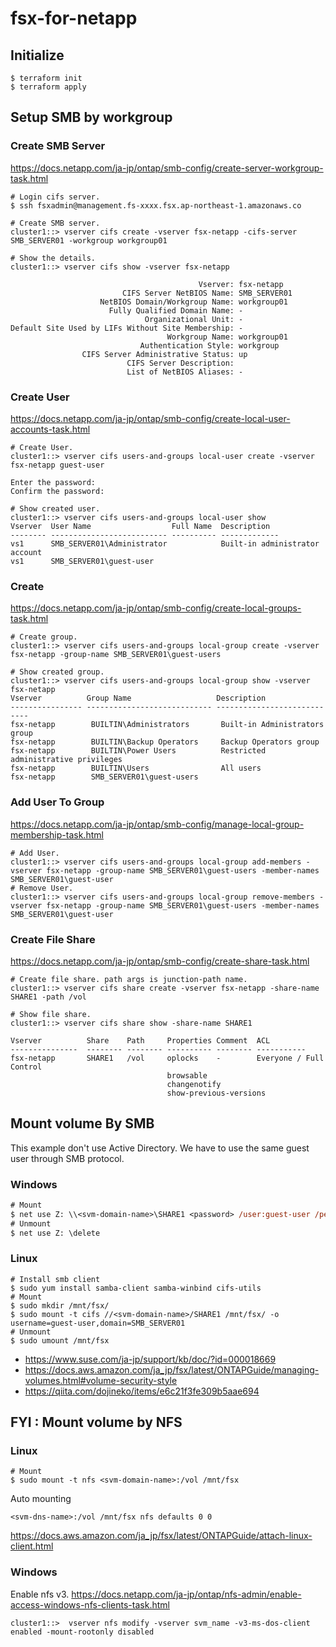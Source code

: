 # fsx-for-netapp

## Initialize
```shell
$ terraform init
$ terraform apply
```

## Setup SMB by workgroup

### Create SMB Server
https://docs.netapp.com/ja-jp/ontap/smb-config/create-server-workgroup-task.html
```shell
# Login cifs server.
$ ssh fsxadmin@management.fs-xxxx.fsx.ap-northeast-1.amazonaws.co

# Create SMB server.
cluster1::> vserver cifs create -vserver fsx-netapp -cifs-server SMB_SERVER01 -workgroup workgroup01

# Show the details.
cluster1::> vserver cifs show -vserver fsx-netapp

                                          Vserver: fsx-netapp
                         CIFS Server NetBIOS Name: SMB_SERVER01
                    NetBIOS Domain/Workgroup Name: workgroup01
                      Fully Qualified Domain Name: -
                              Organizational Unit: -
Default Site Used by LIFs Without Site Membership: -
                                   Workgroup Name: workgroup01
                             Authentication Style: workgroup
                CIFS Server Administrative Status: up
                          CIFS Server Description:
                          List of NetBIOS Aliases: -
```

### Create User
https://docs.netapp.com/ja-jp/ontap/smb-config/create-local-user-accounts-task.html
```shell
# Create User.
cluster1::> vserver cifs users-and-groups local-user create -vserver fsx-netapp guest-user

Enter the password:
Confirm the password:

# Show created user.
cluster1::> vserver cifs users-and-groups local-user show
Vserver  User Name                  Full Name  Description
-------- -------------------------- ---------- -------------
vs1      SMB_SERVER01\Administrator            Built-in administrator account
vs1      SMB_SERVER01\guest-user            
```

### Create 
https://docs.netapp.com/ja-jp/ontap/smb-config/create-local-groups-task.html
```shell
# Create group.
cluster1::> vserver cifs users-and-groups local-group create -vserver fsx-netapp -group-name SMB_SERVER01\guest-users

# Show created group.
cluster1::> vserver cifs users-and-groups local-group show -vserver fsx-netapp
Vserver          Group Name                   Description
---------------- ---------------------------- ----------------------------
fsx-netapp        BUILTIN\Administrators       Built-in Administrators group
fsx-netapp        BUILTIN\Backup Operators     Backup Operators group
fsx-netapp        BUILTIN\Power Users          Restricted administrative privileges
fsx-netapp        BUILTIN\Users                All users
fsx-netapp        SMB_SERVER01\guest-users
```      

### Add User To Group
https://docs.netapp.com/ja-jp/ontap/smb-config/manage-local-group-membership-task.html
```shell
# Add User.
cluster1::> vserver cifs users-and-groups local-group add-members -vserver fsx-netapp -group-name SMB_SERVER01\guest-users -member-names SMB_SERVER01\guest-user
# Remove User.
cluster1::> vserver cifs users-and-groups local-group remove-members -vserver fsx-netapp -group-name SMB_SERVER01\guest-users -member-names SMB_SERVER01\guest-user
```

### Create File Share
https://docs.netapp.com/ja-jp/ontap/smb-config/create-share-task.html
```shell
# Create file share. path args is junction-path name.
cluster1::> vserver cifs share create -vserver fsx-netapp -share-name SHARE1 -path /vol

# Show file share.
cluster1::> vserver cifs share show -share-name SHARE1

Vserver          Share    Path     Properties Comment  ACL
---------------  -------- -------- ---------- -------- -----------
fsx-netapp       SHARE1   /vol     oplocks    -        Everyone / Full Control
                                   browsable
                                   changenotify
                                   show-previous-versions

```
## Mount volume By SMB
This example don't use Active Directory.
We have to use the same guest user through SMB protocol.

### Windows
```ps
# Mount
$ net use Z: \\<svm-domain-name>\SHARE1 <password> /user:guest-user /persistent:YES
# Unmount
$ net use Z: \delete
```

### Linux
```shell
# Install smb client
$ sudo yum install samba-client samba-winbind cifs-utils
# Mount
$ sudo mkdir /mnt/fsx/
$ sudo mount -t cifs //<svm-domain-name>/SHARE1 /mnt/fsx/ -o username=guest-user,domain=SMB_SERVER01
# Unmount
$ sudo umount /mnt/fsx
```

- https://www.suse.com/ja-jp/support/kb/doc/?id=000018669
- https://docs.aws.amazon.com/ja_jp/fsx/latest/ONTAPGuide/managing-volumes.html#volume-security-style
- https://qiita.com/dojineko/items/e6c21f3fe309b5aae694

## FYI : Mount volume by NFS

### Linux
```shell
# Mount
$ sudo mount -t nfs <svm-domain-name>:/vol /mnt/fsx
```

Auto mounting
```/etc/fstab
<svm-dns-name>:/vol /mnt/fsx nfs defaults 0 0
```
https://docs.aws.amazon.com/ja_jp/fsx/latest/ONTAPGuide/attach-linux-client.html

### Windows
Enable nfs v3.
https://docs.netapp.com/ja-jp/ontap/nfs-admin/enable-access-windows-nfs-clients-task.html

```shell
cluster1::>  vserver nfs modify -vserver svm_name -v3-ms-dos-client enabled -mount-rootonly disabled
```
